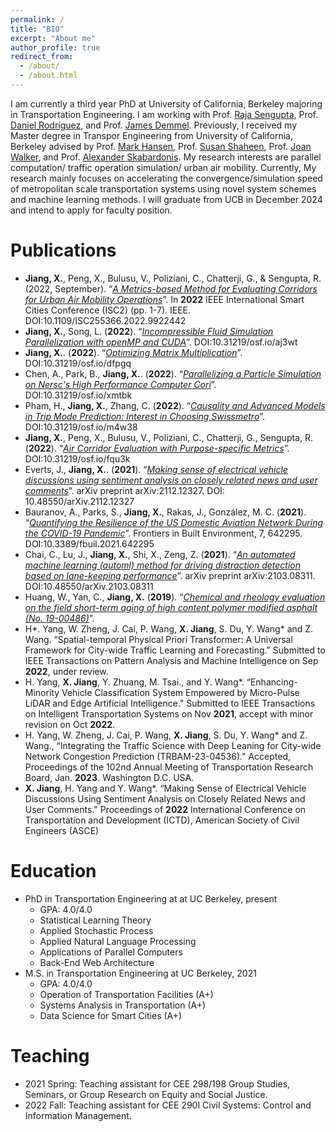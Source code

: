 ```yaml
---
permalink: /
title: "BIO"
excerpt: "About me"
author_profile: true
redirect_from: 
  - /about/
  - /about.html
---
```


I am currently a third year PhD at University of California, Berkeley majoring in Transportation Engineering. I am working with Prof. [Raja Sengupta](https://ce.berkeley.edu/people/faculty/sengupta), Prof. [‪Daniel Rodríguez](https://ced.berkeley.edu/people/daniel-rodriguez), and Prof. [‪James Demmel‬‬](https://www2.eecs.berkeley.edu/Faculty/Homepages/demmel.html). Previously, I received my Master degree in Transpor Engineering from University of California, Berkeley advised by Prof. [Mark Hansen](https://ce.berkeley.edu/people/faculty/hansen), Prof. [Susan Shaheen](https://ce.berkeley.edu/people/faculty/shaheen), Prof. [Joan Walker](https://ce.berkeley.edu/people/faculty/walker), and Prof. [Alexander Skabardonis](https://ce.berkeley.edu/people/faculty/skabardonis). My research interests are parallel computation/ traffic operation simulation/ urban air mobility. Currently, My research mainly focuses on accelerating the convergence/simulation speed of metropolitan scale transportation systems using novel system schemes and machine learning methods. I will graduate from UCB in December 2024 and intend to apply for faculty position. 





Publications
======
- **Jiang, X.**, Peng, X., Bulusu, V., Poliziani, C., Chatterji, G., & Sengupta, R. (2022, September). “*[A Metrics-based Method for Evaluating Corridors for Urban Air Mobility Operations](https://scholar.google.com/citations?view_op=view_citation&hl=en&user=YiUWYl0AAAAJ&citation_for_view=YiUWYl0AAAAJ:iH-uZ7U-co4C)*”. In **2022** IEEE International Smart Cities Conference (ISC2) (pp. 1-7). IEEE. DOI:10.1109/ISC255366.2022.9922442
- **Jiang, X.**, Song, L. (**2022**). “*[Incompressible Fluid Simulation Parallelization with openMP and CUDA](https://scholar.google.com/citations?view_op=view_citation&hl=en&user=YiUWYl0AAAAJ&citation_for_view=YiUWYl0AAAAJ:4JMBOYKVnBMC)*”. DOI:10.31219/osf.io/aj3wt
- **Jiang, X.**. (**2022**). “*[Optimizing Matrix Multiplication](https://scholar.google.com/citations?view_op=view_citation&hl=en&user=YiUWYl0AAAAJ&citation_for_view=YiUWYl0AAAAJ:RHpTSmoSYBkC)*”. DOI:10.31219/osf.io/dfpgq
- Chen, A., Park, B., **Jiang, X.**. (**2022**). “*[Parallelizing a Particle Simulation on Nersc's High Performance Computer Cori](https://scholar.google.com/citations?view_op=view_citation&hl=en&user=YiUWYl0AAAAJ&citation_for_view=YiUWYl0AAAAJ:_Qo2XoVZTnwC)*”. DOI:10.31219/osf.io/xmtbk
- Pham, H., **Jiang, X.**, Zhang, C. (**2022**). “*[Causality and Advanced Models in Trip Mode Prediction: Interest in Choosing Swissmetro](https://scholar.google.com/citations?view_op=view_citation&hl=en&user=YiUWYl0AAAAJ&citation_for_view=YiUWYl0AAAAJ:e5wmG9Sq2KIC)*”. DOI:10.31219/osf.io/m4w38
- **Jiang, X.**, Peng, X., Bulusu, V., Poliziani, C., Chatterji, G., Sengupta, R. (**2022**). “*[Air Corridor Evaluation with Purpose-specific Metrics](https://scholar.google.com/citations?view_op=view_citation&hl=en&user=YiUWYl0AAAAJ&citation_for_view=YiUWYl0AAAAJ:j3f4tGmQtD8C)*”. DOI:10.31219/osf.io/fqu3k
- Everts, J., **Jiang, X.**. (**2021**). “*[Making sense of electrical vehicle discussions using sentiment analysis on closely related news and user comments](https://scholar.google.com/citations?view_op=view_citation&hl=en&user=YiUWYl0AAAAJ&citation_for_view=YiUWYl0AAAAJ:mB3voiENLucC)*”. arXiv preprint arXiv:2112.12327. DOI: 10.48550/arXiv.2112.12327
- Bauranov, A., Parks, S., **Jiang, X.**, Rakas, J., González, M. C. (**2021**). “*[Quantifying the Resilience of the US Domestic Aviation Network During the COVID-19 Pandemic](https://scholar.google.com/citations?view_op=view_citation&hl=en&user=YiUWYl0AAAAJ&citation_for_view=YiUWYl0AAAAJ:qUcmZB5y_30C)*”. Frontiers in Built Environment, 7, 642295.  DOI:10.3389/fbuil.2021.642295
- Chai, C., Lu, J., **Jiang, X.**, Shi, X., Zeng, Z. (**2021**). “*[An automated machine learning (automl) method for driving distraction detection based on lane-keeping performance](https://scholar.google.com/citations?view_op=view_citation&hl=en&user=YiUWYl0AAAAJ&citation_for_view=YiUWYl0AAAAJ:-f6ydRqryjwC)*”. arXiv preprint arXiv:2103.08311. DOI:10.48550/arXiv.2103.08311
- Huang, W., Yan, C., **Jiang, X.** (**2019**). “*[Chemical and rheology evaluation on the field short-term aging of high content polymer modified asphalt (No. 19-00486)](https://scholar.google.com/citations?view_op=view_citation&hl=en&user=YiUWYl0AAAAJ&citation_for_view=YiUWYl0AAAAJ:hC7cP41nSMkC)*”.
- H*. Yang, W. Zheng, J. Cai, P. Wang, **X. Jiang**, S. Du, Y. Wang* and Z. Wang. “Spatial-temporal Physical Priori Transformer: A Universal Framework for City-wide Traffic Learning and Forecasting." Submitted to IEEE Transactions on Pattern Analysis and Machine Intelligence on Sep **2022**, under review.
- H. Yang, **X. Jiang**, Y. Zhuang, M. Tsai., and Y. Wang*. “Enhancing-Minority Vehicle Classification System Empowered by Micro-Pulse LiDAR and Edge Artificial Intelligence." Submitted to IEEE Transactions on Intelligent Transportation Systems on Nov **2021**, accept with minor revision on Oct **2022**.
- H. Yang, W. Zheng, J. Cai, P. Wang, **X. Jiang**, S. Du, Y. Wang* and Z. Wang., “Integrating the Traffic Science with Deep Leaning for City-wide Network Congestion Prediction (TRBAM-23-04536)." Accepted, Proceedings of the 102nd Annual Meeting of Transportation Research Board, Jan. **2023**. Washington D.C. USA.
- **X. Jiang**, H. Yang and Y. Wang*. “Making Sense of Electrical Vehicle Discussions Using Sentiment Analysis on Closely Related News and User Comments." Proceedings of **2022** International Conference on Transportation and Development (ICTD), American Society of Civil Engineers (ASCE)






Education
======
- PhD in Transportation Engineering at at UC Berkeley, present
  - GPA: 4.0/4.0
  - Statistical Learning Theory 
  - Applied Stochastic Process
  - Applied Natural Language Processing
  - Applications of Parallel Computers
  - Back-End Web Architecture
- M.S. in Transportation Engineering at UC Berkeley, 2021
  - GPA: 4.0/4.0
  - Operation of Transportation Facilities (A+)
  - Systems Analysis in Transportation (A+)
  - Data Science for Smart Cities (A+)




Teaching
======

- 2021 Spring: Teaching assistant for CEE 298/198 Group Studies, Seminars, or Group Research on Equity and Social Justice.
- 2022 Fall: Teaching assistant for CEE 290I Civil Systems: Control and Information Management.



<!-- Open-Source
======

- Built an **open-source/general [framework](https://github.com/HectorHHZ/Adjacent_Leader_Dencentralized_SGD)** for anyone interested in distributed machine learning. Using this framework, you can implement any centralized/ decentralized, synchronous/ asynchronous distributed SGD algorithms when models fit into a single machine. In addition, this framework provides you a continent way to fulfill any network topology for decentralized SGD.
- Build an **open-source [website](https://github.com/HectorHHZ/NYU-Course-Schedule)** for NYU EECS/DS community and help **150+** NYU students **each semester**. This website summary the open-source courses in NYU EECS/DS, provide links and repositories for each course, list the workload, and provide course experiences for reference. Anyone from the NYU community is welcome to fork and contribute! -->
